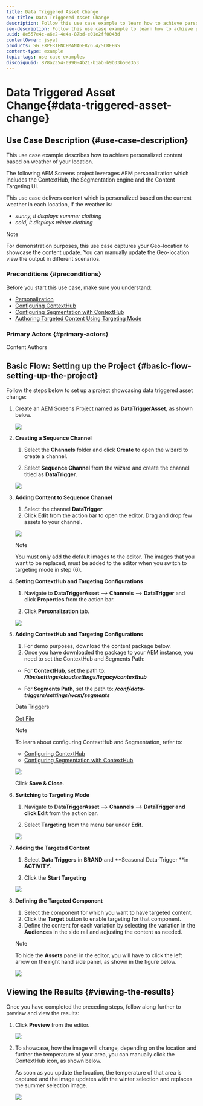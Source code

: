 ```yaml
---
title: Data Triggered Asset Change
seo-title: Data Triggered Asset Change
description: Follow this use case example to learn how to achieve personalized content based on some precondition (for example, weather of your location).
seo-description: Follow this use case example to learn how to achieve personalized content based on some precondition (for example, weather of your location).
uuid: 8e557e4c-a6e2-4e4a-87bd-e01e2ff0043d
contentOwner: jsyal
products: SG_EXPERIENCEMANAGER/6.4/SCREENS
content-type: example
topic-tags: use-case-examples
discoiquuid: 878a2354-0990-4b21-b1ab-b9b33b50e353
---
```


# Data Triggered Asset Change{#data-triggered-asset-change}

## Use Case Description {#use-case-description}

This use case example describes how to achieve personalized content based on weather of your location.

The following AEM Screens project leverages AEM personalization which includes the ContextHub, the Segmentation engine and the Content Targeting UI.

This use case delivers content which is personalized based on the current weather in each location, if the weather is:

* *sunny, it displays summer clothing*
* *cold, it displays winter clothing*

>[!NOTE]
>
>For demonstration purposes, this use case captures your Geo-location to showcase the content update. You can manually update the Geo-location view the output in different scenarios.

### Preconditions {#preconditions}

Before you start this use case, make sure you understand:

* [Personalization](/help/sites/administering/using/personalization.md)
* [Configuring ContextHub](/help/sites/administering/using/contexthub-config.md)
* [Configuring Segmentation with ContextHub](/help/sites/administering/using/segmentation.md)
* [Authoring Targeted Content Using Targeting Mode](/help/sites/authoring/using/content-targeting-touch.md)

### Primary Actors {#primary-actors}

Content Authors

## Basic Flow: Setting up the Project {#basic-flow-setting-up-the-project}

Follow the steps below to set up a project showcasing data triggered asset change:

1. Create an AEM Screens Project named as **DataTriggerAsset**, as shown below.

   ![](assets/screen_shot_2019-02-28at120427pm.png)

1. **Creating a Sequence Channel**

    1. Select the **Channels** folder and click **Create** to open the wizard to create a channel.
    
    1. Select **Sequence Channel** from the wizard and create the channel titled as **DataTrigger**.

   ![](assets/screen_shot_2019-02-28at120710pm.png)

1. **Adding Content to Sequence Channel**

    1. Select the channel **DataTrigger**.
    1. Click **Edit** from the action bar to open the editor. Drag and drop few assets to your channel.

   ![](assets/screen_shot_2019-02-28at21511pm.png)

   >[!NOTE]
   >
   >You must only add the default images to the editor. The images that you want to be replaced, must be added to the editor when you switch to targeting mode in step (6).

1. **Setting ContextHub and Targeting Configurations**

    1. Navigate to **DataTriggerAsset** --&gt; **Channels** --&gt; **DataTrigger** and click **Properties** from the action bar.   
    
    1. Click **Personalization** tab.

   ![](assets/screen_shot_2019-02-28at10644pm.png)

1. **Adding ContextHub and Targeting Configurations**

    1. For demo purposes, download the content package below.
    1. Once you have downloaded the package to your AEM instance, you need to set the ContextHub and Segments Path:

    * For **ContextHub**, set the path to: ***/libs/settings/cloudsettings/legacy/contexthub***
    
    * For **Segments Path**, set the path to: ***/conf/data-triggers/settings/wcm/segments***

   Data Triggers

   [Get File](assets/data-triggers-1_00.zip)

   >[!NOTE]
   >
   >To learn about configuring ContextHub and Segmentation, refer to:
   >
   >    
   >    
   >    * [Configuring ContextHub](/help/sites/administering/using/contexthub-config.md)
   >    * [Configuring Segmentation with ContextHub](/help/sites/administering/using/segmentation.md)
   >    
   >

   ![](assets/screen_shot_2019-02-28at31502pm.png)

   Click **Save & Close**.

1. **Switching to Targeting Mode**

    1. Navigate to **DataTriggerAsset** --&gt; **Channels** --&gt; **DataTrigger **and** **click** Edit** from the action bar.  
    
    1. Select **Targeting** from the menu bar under **Edit**.

   ![](assets/screen_shot_2019-02-28at21849pm.png)

1. **Adding the Targeted Content**

    1. Select **Data Triggers** in **BRAND** and **Seasonal Data-Trigger **in **ACTIVITY**.
    
    1. Click the **Start Targeting**

   ![](assets/screen_shot_2019-02-28at31953pm.png)

1. **Defining the Targeted Component**

    1. Select the component for which you want to have targeted content.
    1. Click the **Target** button to enable targeting for that component.
    1. Define the content for each variation by selecting the variation in the **Audiences** in the side rail and adjusting the content as needed.

   >[!NOTE]
   >
   >To hide the **Assets** panel in the editor, you will have to click the left arrow on the right hand side panel, as shown in the figure below.

   ![](assets/target.gif)

## Viewing the Results {#viewing-the-results}

Once you have completed the preceding steps, follow along further to preview and view the results:

1. Click **Preview** from the editor.

   ![](assets/target2.gif)

1. To showcase, how the image will change, depending on the location and further the temperature of your area, you can manually click the ContextHub icon, as shown below.

   As soon as you update the location, the temperature of that area is captured and the image updates with the winter selection and replaces the summer selection image.

   ![](assets/target3.gif)

